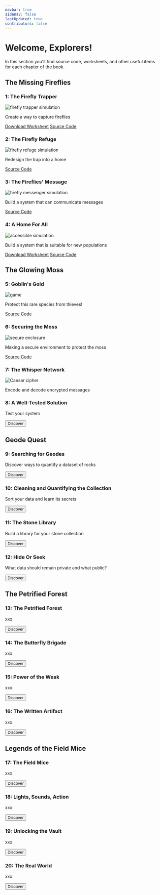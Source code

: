 ```yaml
---
navbar: true
sidenav: false
lastUpdated: true
contributors: false
---
```


# Welcome, Explorers!

In this section you'll find source code, worksheets, and other useful items for each chapter of the book.

<h2>The Missing Fireflies</h2>
      <div class="grid">
      <article>
        <div class="text">
          <h3>1: The Firefly Trapper</h3>
          <img class="homeImage" alt="firefly trapper simulation" :src="$withBase('./assets/ch1.png')"/>
          <p>Create a way to capture fireflies</p>
          <a class="links" href="./assets/ch1-worksheet.pdf">Download Worksheet</a>
          <a class="links" href="https://github.com/CS4Kids/CS4Kids-Firefly-Trapper">Source Code</a>
        </div>
      </article>
      <article>
        <div class="text">
         <h3>2: The Firefly Refuge</h3>
         <img class="homeImage" alt="firefly refuge simulation" :src="$withBase('./assets/ch2.png')"/>
          <p>Redesign the trap into a home</p>
          <a class="links" href="https://github.com/CS4Kids/CS4Kids-Firefly-Refuge">Source Code</a>
        </div>
      </article>
      <article>
        <div class="text">
          <h3>3: The Fireflies' Message</h3>
          <img class="homeImage"  alt="firefly messenger simulation" :src="$withBase('./assets/ch3.png')"/>
          <p>Build a system that can communicate messages</p>
          <a class="links" href="https://github.com/CS4Kids/CS4Kids-Firefly-Refuge-Messenger">Source Code</a>
        </div>
      </article>
      <article>
        <div class="text">
          <h3>4: A Home For All</h3>
          <img class="homeImage"  alt="accessible simulation" :src="$withBase('./assets/ch4.png')"/>
          <p>Build a system that is suitable for new populations</p>
          <a class="links" href="./assets/ch4-worksheet.pdf">Download Worksheet</a>
          <a class="links" href="https://github.com/CS4Kids/CS4Kids-Accessible-Refuge">Source Code</a>
        </div>
      </article>
      </div>
      <h2>The Glowing Moss</h2>
      <div class="grid">
      <article>
        <div class="text">
          <h3>5: Goblin's Gold</h3>
          <img class="homeImage"  alt="game" :src="$withBase('./assets/ch5.png')"/>
          <p>Protect this rare species from thieves!</p>
          <a class="links" href="https://arcade.makecode.com/S83643-98625-32423-18143">Source Code</a>
        </div>
      </article>
      <article>
        <div class="text">
          <h3>6: Securing the Moss</h3>
          <img class="homeImage"  alt="secure enclosure" :src="$withBase('./assets/ch6.png')"/>
          <p>Making a secure environment to protect the moss</p>
          <a class="links" href="https://makecode.com/_RsoWUVcgHAi0">Source Code</a>
        </div>
      </article>
      <article>
        <div class="text">
          <h3>7: The Whisper Network</h3>
          <img class="homeImage"  alt="Caesar cipher" :src="$withBase('./assets/ch7.png')"/>
          <p>Encode and decode encrypted messages</p>
        </div>
      </article>
      <article>
        <div class="text">
          <h3>8: A Well-Tested Solution</h3>
          <p>Test your system</p>
          <button>Discover</button>
        </div>
      </article>
    </div>
    <h2>Geode Quest</h2>
    <div class="grid">
      <article>
        <div class="text">
          <h3>9: Searching for Geodes</h3>
          <p>Discover ways to quantify a dataset of rocks</p>
          <button>Discover</button>
        </div>
      </article>
      <article>
        <div class="text">
          <h3>10: Cleaning and Quantifying the Collection</h3>
          <p>Sort your data and learn its secrets</p>
          <button>Discover</button>
        </div>
      </article>
      <article>
        <div class="text">
          <h3>11: The Stone Library</h3>
          <p>Build a library for your stone collection</p>
          <button>Discover</button>
        </div>
      </article>
      <article>
        <div class="text">
          <h3>12: Hide Or Seek</h3>
          <p>What data should remain private and what public?</p>
          <button>Discover</button>
        </div>
      </article>
    </div>
    <h2>The Petrified Forest</h2>
    <div class="grid">
      <article>
        <div class="text">
          <h3>13: The Petrified Forest</h3>
          <p>xxx</p>
          <button>Discover</button>
        </div>
      </article>
      <article>
        <div class="text">
          <h3>14: The Butterfly Brigade</h3>
          <p>xxx</p>
          <button>Discover</button>
        </div>
      </article>
      <article>
        <div class="text">
          <h3>15: Power of the Weak</h3>
          <p>xxx</p>
          <button>Discover</button>
        </div>
      </article>
      <article>
        <div class="text">
          <h3>16: The Written Artifact</h3>
          <p>xxx</p>
          <button>Discover</button>
        </div>
      </article>
    </div>
  <h2>Legends of the Field Mice</h2>
    <div class="grid">
      <article>
        <div class="text">
          <h3>17: The Field Mice</h3>
          <p>xxx</p>
          <button>Discover</button>
        </div>
      </article>
      <article>
        <div class="text">
          <h3>18: Lights, Sounds, Action</h3>
          <p>xxx</p>
          <button>Discover</button>
        </div>
      </article>
      <article>
        <div class="text">
          <h3>19: Unlocking the Vault</h3>
          <p>xxx</p>
          <button>Discover</button>
        </div>
      </article>
      <article>
        <div class="text">
          <h3>20: The Real World</h3>
          <p>xxx</p>
          <button>Discover</button>
        </div>
      </article>
    </div>
